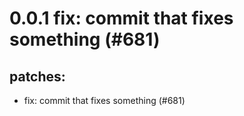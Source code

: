 # 0.0.1 fix: commit that fixes something (#681)

## patches:
* fix: commit that fixes something (#681)

